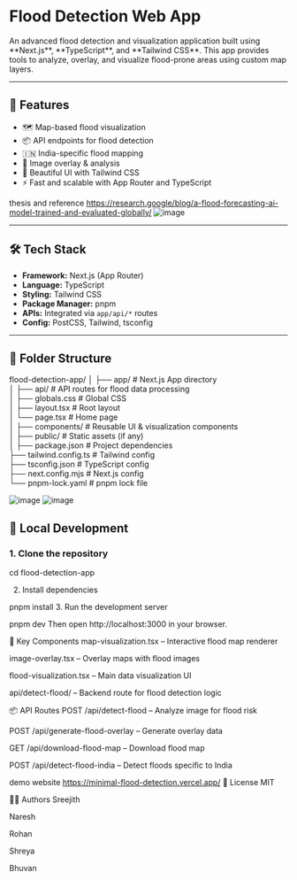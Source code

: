 <h1>Flood Detection Web App
</h1>
An advanced flood detection and visualization application built using **Next.js**, **TypeScript**, and **Tailwind CSS**. 
This app provides tools to analyze, overlay, and visualize flood-prone areas using custom map layers.

---

## 🚀 Features

- 🗺️ Map-based flood visualization
- 📦 API endpoints for flood detection
- 🇮🇳 India-specific flood mapping
- 🧠 Image overlay & analysis
- 🎨 Beautiful UI with Tailwind CSS
- ⚡ Fast and scalable with App Router and TypeScript

thesis and reference https://research.google/blog/a-flood-forecasting-ai-model-trained-and-evaluated-globally/
![image](https://github.com/user-attachments/assets/f4cf59e1-39bd-4705-94a0-b400ab7a160e)

---

## 🛠️ Tech Stack

- **Framework:** Next.js (App Router)
- **Language:** TypeScript
- **Styling:** Tailwind CSS
- **Package Manager:** pnpm
- **APIs:** Integrated via `app/api/*` routes
- **Config:** PostCSS, Tailwind, tsconfig

---

## 📁 Folder Structure

flood-detection-app/
│
├── app/ # Next.js App directory
<br>
│ ├── api/ # API routes for flood data processing
<br>
│ ├── globals.css # Global CSS
<br>
│ ├── layout.tsx # Root layout
<br>
│ └── page.tsx # Home page
<br>
│
├── components/ # Reusable UI & visualization components
<br>
│
├── public/ # Static assets (if any)
<br>
│
├── package.json # Project dependencies
<br>
├── tailwind.config.ts # Tailwind config
<br>
├── tsconfig.json # TypeScript config
<br>
├── next.config.mjs # Next.js config
<br>
└── pnpm-lock.yaml # pnpm lock file
<br>

![image](https://github.com/user-attachments/assets/5b3e54ec-2ac1-4ede-82f2-96803ec54ffe)
![image](https://github.com/user-attachments/assets/4c1054da-a0ea-45f0-8fac-5ba6a59f9601)





## 🧪 Local Development

### 1. Clone the repository


cd flood-detection-app

2. Install dependencies

pnpm install
3. Run the development server

pnpm dev
Then open http://localhost:3000 in your browser.

🧠 Key Components
map-visualization.tsx – Interactive flood map renderer

image-overlay.tsx – Overlay maps with flood images

flood-visualization.tsx – Main data visualization UI

api/detect-flood/ – Backend route for flood detection logic

📦 API Routes
POST /api/detect-flood – Analyze image for flood risk

POST /api/generate-flood-overlay – Generate overlay data

GET /api/download-flood-map – Download flood map

POST /api/detect-flood-india – Detect floods specific to India

demo website https://minimal-flood-detection.vercel.app/
📄 License
MIT

👨‍💻 Authors
Sreejith

Naresh

Rohan

Shreya

Bhuvan

